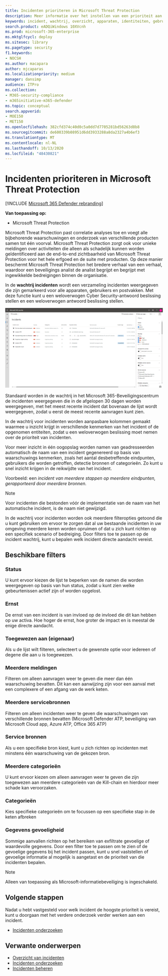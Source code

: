 ```yaml
---
title: Incidenten prioriteren in Microsoft Threat Protection
description: Meer informatie over het instellen van een prioriteit aan de incidenten wachtrij in Microsoft Threat Protection
keywords: incident, wachtrij, overzicht, apparaten, identiteiten, gebruikers, postvak, e-mail, incidenten
search.product: eADQiWindows 10XVcnh
ms.prod: microsoft-365-enterprise
ms.mktglfcycl: deploy
ms.sitesec: library
ms.pagetype: security
f1.keywords:
- NOCSH
ms.author: macapara
author: mjcaparas
ms.localizationpriority: medium
manager: dansimp
audience: ITPro
ms.collection:
- M365-security-compliance
- m365initiative-m365-defender
ms.topic: conceptual
search.appverid:
- MOE150
- MET150
ms.openlocfilehash: 382cfd374c40d0c5a0dd7d7705281bd56263d8b8
ms.sourcegitcommit: de600339b08951d6dd3933288a8da2327a4b6ef3
ms.translationtype: MT
ms.contentlocale: nl-NL
ms.lasthandoff: 10/13/2020
ms.locfileid: "48430821"
---
```

# <a name="prioritize-incidents-in-microsoft-threat-protection"></a>Incidenten prioriteren in Microsoft Threat Protection

[!INCLUDE [Microsoft 365 Defender rebranding](../includes/microsoft-defender.md)]


**Van toepassing op:**
- Microsoft Threat Protection



Microsoft Threat Protection past correlatie analyses toe en voegt alle bijbehorende waarschuwingen en onderzoek van verschillende producten samen tot één voorval. Microsoft Threat Protection zorgt ook voor unieke meldingen over activiteiten die alleen als schadelijk kunnen worden geïdentificeerd aan de end-to-end zichtbaarheid van Microsoft Threat Protection voor het hele erfgoed en de suite met producten. Op deze manier beschermt Microsoft Threat Protection het bredere verhaal van een verhaal, waardoor een beveiligings analist de analist begrijpt en begrijpt met ingewikkelde bedreigingen binnen de organisatie.


In de **wachtrij incidenten** wordt een verzameling incidenten weergegeven die zijn gemarkeerd voor alle apparaten, gebruikers en postvakken. Met deze functie kunt u een weloverwogen Cyber Security-antwoord beslissing stellen en een weloverwogen antwoord beslissing stellen.


![Afbeelding van een wachtrij voor incidenten](../../media/incidents-queue.png) 

Standaard worden in de wachtrij in het Microsoft 365-Beveiligingscentrum de incidenten weergegeven die in de afgelopen 30 dagen worden weergegeven, met het meest recente incident dat bovenaan de lijst wordt weergegeven, zodat u eerst de meest recente aanvragen kunt zien.

In de wachtrij voor incidenten worden aanpasbare kolommen gemaakt waarmee u inzicht krijgt in verschillende kenmerken van het incident of de opgenomen entiteiten, zodat u een weloverwogen beslissing moet nemen over de prioriteit van incidenten.

Voor meer inzicht in één oogopslag worden namen van geadresseerden automatisch de naam van een incident gegenereerd op basis van waarschuwings kenmerken, zoals het aantal desbetreffende eindpunten, gebruikers die worden getroffen, detectie bronnen of categorieën. Zo kunt u snel inzicht krijgen in de reikwijdte van het incident.

Voorbeeld: een *incident van meerdere stappen op meerdere eindpunten, gerapporteerd door meerdere bronnen.*

> [!NOTE]
> Voor incidenten die bestonden vóór de implementatie van de naam van het automatische incident, is de naam niet gewijzigd.

In de wachtrij voor incidenten worden ook meerdere filteropties getoond die u kunt gebruiken om ervoor te zorgen dat al uw bestaande incidenten in uw omgeving meerdere keren worden opruimen of dat u zich kunt richten op een specifiek scenario of bedreiging. Door filters toe te passen op de incident wachtrij, kunt u bepalen welk incident directe aandacht vereist. 

## <a name="available-filters"></a>Beschikbare filters

### <a name="status"></a>Status
U kunt ervoor kiezen de lijst te beperken van de namen die worden weergegeven op basis van hun status, zodat u kunt zien welke gebeurtenissen actief zijn of worden opgelost.

### <a name="severity"></a>Ernst
De ernst van een incident is van invloed op de invloed die dit kan hebben op uw activa. Hoe hoger de ernst, hoe groter de impact en is meestal de enige directe aandacht. 

### <a name="assigned-to-owner"></a>Toegewezen aan (eigenaar)
Als u de lijst wilt filteren, selecteert u de gewenste optie voor iedereen of degene die aan u is toegewezen.

### <a name="multiple-alerts"></a>Meerdere meldingen 
Filteren om alleen aanvragen weer te geven die meer dan één waarschuwing bevatten. Dit kan een aanwijzing zijn voor een aanval met een complexere of een afgang van de werk keten. 


### <a name="multiple-service-sources"></a>Meerdere servicebronnen 
Filteren om alleen incidenten weer te geven die waarschuwingen van verschillende bronnen bevatten (Microsoft Defender ATP, beveiliging van Microsoft Cloud app, Azure ATP, Office 365 ATP)
### <a name="service-sources"></a>Service bronnen
Als u een specifieke bron kiest, kunt u zich richten op incidenten met minstens één waarschuwing van de gekozen bron. 

### <a name="multiple-categories"></a>Meerdere categorieën 
U kunt ervoor kiezen om alleen aanvragen weer te geven die zijn toegewezen aan meerdere categorieën van de Kill-chain en hierdoor meer schade kan veroorzaken. 

### <a name="categories"></a>Categorieën
Kies specifieke categorieën om te focussen op een specifieke stap in de keten afbreken

### <a name="data-sensitivity"></a>Gegevens gevoeligheid
Sommige aanvallen richten op het bereiken van exfiltrate gevoelige of waardevolle gegevens. Door een filter toe te passen om te zien of de gevoelige gegevens bij het incident passen, kunt u snel vaststellen of gevoelige informatie al mogelijk is aangetast en de prioriteit van die incidenten bepalen.

>[!NOTE]
>Alleen van toepassing als Microsoft-informatiebeveiliging is ingeschakeld.


## <a name="next-steps"></a>Volgende stappen
Nadat u hebt vastgesteld voor welk incident de hoogste prioriteit is vereist, kunt u doorgaan met het verdere onderzoek verder werken aan een incident.
- [Incidenten onderzoeken](investigate-incidents.md)


## <a name="related-topics"></a>Verwante onderwerpen
- [Overzicht van incidenten](incidents-overview.md)
- [Incidenten onderzoeken](investigate-incidents.md)
- [Incidenten beheren](manage-incidents.md)
